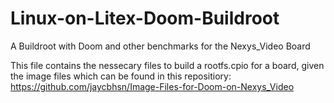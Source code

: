 # Linux-on-Litex-Doom-Buildroot
A Buildroot with Doom and other benchmarks for the Nexys_Video Board

This file contains the nessecary files to build a rootfs.cpio for a board, given the image files which can be found in this repositiory: https://github.com/jaycbhsn/Image-Files-for-Doom-on-Nexys_Video
